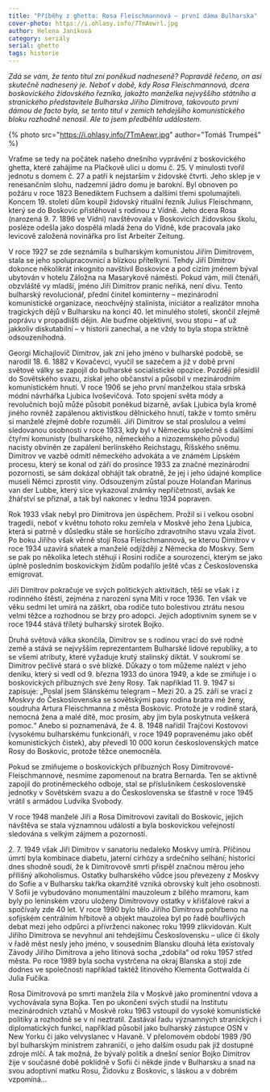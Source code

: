 ```yaml
---
title: "Příběhy z ghetta: Rosa Fleischmannová – první dáma Bulharska"
cover-photo: https://i.ohlasy.info/7TmAewrl.jpg
author: Helena Janíková
category: seriály
serial: ghetto
tags: historie
---
```


*Zdá se vám, že tento titul zní poněkud nadneseně? Popravdě řečeno, on asi skutečně nadnesený je. Neboť v době, kdy Rosa Fleischmannová, dcera boskovického židovského řezníka, jakožto manželka nejvyššího státního a stranického představitele Bulharska Jiřího Dimitrova, takovouto první dámou de facto byla, se tento titul v zemích tehdejšího komunistického bloku rozhodně nenosil. Ale to jsem předběhla událostem.*

{% photo src="https://i.ohlasy.info/7TmAewr.jpg" author="Tomáš Trumpeš" %}

Vraťme se tedy na počátek našeho dnešního vyprávění z boskovického ghetta, které zahájíme na Plačkově ulici u domu č. 25. V minulosti tvořil jednotu s domem č. 27 a patří k nejstarším v židovské čtvrti. Jeho sklep je v renesančním slohu, nadzemní jádro domu je barokní. Byl obnoven po požáru v roce 1823 Benediktem Fuchsem a dalšími třemi spolumajiteli. Koncem 19. století dům koupil židovský rituální řezník Julius Fleischmann, který se do Boskovic přistěhoval s rodinou z Vídně. Jeho dcera Rosa (narozená 9. 7. 1896 ve Vídni) navštěvovala v Boskovicích židovskou školu, posléze odešla jako dospělá mladá žena do Vídně, kde pracovala jako levicově založená novinářka pro list Arbeiter Zeitung.

V roce 1927 se zde seznámila s bulharským komunistou Jiřím Dimitrovem, stala se jeho spolupracovnicí a blízkou přítelkyní. Tehdy Jiří Dimitrov dokonce několikrát inkognito navštívil Boskovice a pod cizím jménem býval ubytován v hotelu Záložna na Masarykově náměstí. Pokud vám, milí čtenáři, obzvláště vy mladší, jméno Jiří Dimitrov pranic neříká, není divu. Tento bulharský revolucionář, přední činitel kominterny – mezinárodní komunistické organizace, neochvějný stalinista, iniciátor a realizátor mnoha tragických dějů v Bulharsku na konci 40. let minulého století, skončil zřejmě poprávu v propadlišti dějin. Ale buďme objektivní, svou stopu – ať už jakkoliv diskutabilní – v historii zanechal, a ne vždy to byla stopa striktně odsouzeníhodná.

Georgi Michajlovič Dimitrov, jak zní jeho jméno v bulharské podobě, se narodil 18. 6. 1882 v Kovačevci, vyučil se sazečem a již v době první světové války se zapojil do bulharské socialistické opozice. Později přesídlil do Sovětského svazu, získal jeho občanství a působil v mezinárodním komunistickém hnutí. V roce 1906 se jeho první manželkou stala srbská módní návrhářka Ljubica Ivoševičová. Toto spojení světa módy a revolučních bojů může působit poněkud bizarně, avšak Ljubica byla kromě jiného rovněž zapálenou aktivistkou dělnického hnutí, takže v tomto směru si manželé zřejmě dobře rozuměli. Jiří Dimitrov se stal proslulou a velmi sledovanou osobností v roce 1933, kdy byl v Německu společně s dalšími čtyřmi komunisty (bulharského, německého a nizozemského původu) nacisty obviněn ze zapálení berlínského Reichstagu, Říšského sněmu. Dimitrov ve vazbě odmítl německého advokáta a ve známém Lipském procesu, který se konal od září do prosince 1933 za značné mezinárodní pozornosti, se sám dokázal obhájit tak obratně, že jej i jeho údajné komplice museli Němci zprostit viny. Odsouzeným zůstal pouze Holanďan Marinus van der Lubbe, který sice vykazoval známky nepříčetnosti, avšak ke žhářství se přiznal, a tak byl nakonec v lednu 1934 popraven. 

Rok 1933 však nebyl pro Dimitrova jen úspěchem. Prožil si i velkou osobní tragedii, neboť v květnu tohoto roku zemřela v Moskvě jeho žena Ljubica, která si patrně v důsledku stále se horšícího zdravotního stavu vzala život. Po boku Jiřího však věrně stojí Rosa Fleischmannová, se kterou Dimitrov v roce 1934 uzavírá sňatek a manželé odjíždějí z Německa do Moskvy. Sem se pak po několika letech stěhují i Rosini rodiče a sourozenci, kterým se jako úplně posledním boskovickým židům podařilo ještě včas z Československa emigrovat.

Jiří Dimitrov pokračuje ve svých politických aktivitách, těší se však i z rodinného štěstí, zejména z narození syna Míti v roce 1936. Ten však ve věku sedmi let umírá na záškrt, oba rodiče tuto bolestivou ztrátu nesou velmi těžce a rozhodnou se brzy pro adopci. Jejich adoptivním synem se v roce 1944 stává tříletý bulharský sirotek Bojko.

Druhá světová válka skončila, Dimitrov se s rodinou vrací do své rodné země a stává se nejvyšším reprezentantem Bulharské lidové republiky, a to se všemi atributy, které vyžaduje krutý stalinský diktát. V soukromí se Dimitrov pečlivě stará o své blízké. Důkazy o tom můžeme nalézt v jeho deníku, který si vedl od 9. března 1933 do února 1949, a kde se zmiňuje i o boskovických příbuzných své ženy Rosy. Tak například 11. 9. 1947 si zapisuje: „Poslal jsem Slánskému telegram – Mezi 20. a 25. září se vrací z Moskvy do Československa se sovětskými pasy rodina bratra mé ženy, soudruha Artura Fleischmanna z města Boskovic. Protože je v rodině stará, nemocná žena a malé dítě, moc prosím, aby jim byla poskytnuta veškerá pomoc.“ Anebo si poznamenává, že 4. 8. 1948 nařídil Trajčovi Kostovovi (vysokému bulharskému funkcionáři, v roce 1949 popravenému jako oběť komunistických čistek), aby převedl 10 000 korun československých matce Rosy do Boskovic, protože těžce onemocněla.

Pokud se zmiňujeme o boskovických příbuzných Rosy Dimitrovové-Fleischmannové, nesmíme zapomenout na bratra Bernarda. Ten se aktivně zapojil do protiněmeckého odboje, stal se příslušníkem československé jednotky v Sovětském svazu a do Československa se šťastně v roce 1945 vrátil s armádou Ludvíka Svobody.

V roce 1948 manželé Jiří a Rosa Dimitrovovi zavítali do Boskovic, jejich návštěva se stala významnou událostí a byla boskovickou veřejností sledována s velkým zájmem a pozorností.

2\. 7. 1949 však Jiří Dimitrov v sanatoriu nedaleko Moskvy umírá. Příčinou úmrtí byla kombinace diabetu, jaterní cirhózy a srdečního selhání; historici dnes shodně soudí, že k Dimitrovově smrti přispěl značnou měrou jeho přílišný alkoholismus. Ostatky bulharského vůdce jsou převezeny z Moskvy do Sofie a v Bulharsku takřka okamžitě vzniká obrovský kult jeho osobnosti. V Sofii je vybudováno monumentální mauzoleum z bílého mramoru, kam byly po leninském vzoru uloženy Dimitrovovy ostatky v křišťálové rakvi a spočívaly zde 40 let. V roce 1990 bylo tělo Jiřího Dimitrova pohřbeno na sofijském centrálním hřbitově a objekt mauzolea byl po řadě bouřlivých debat mezi jeho odpůrci a přívrženci nakonec roku 1999 zlikvidován. Kult Jiřího Dimitrova se nevyhnul ani tehdejšímu Československu – ulice či školy v řadě měst nesly jeho jméno, v sousedním Blansku dlouhá léta existovaly Závody Jiřího Dimitrova a jeho litinová socha „zdobila“ od roku 1957 střed města. Po roce 1989 byla socha vystrčena na okraj Blanska a stojí zde dodnes ve společnosti například taktéž litinového Klementa Gottwalda či Julia Fučíka.

Rosa Dimitrovová po smrti manžela žila v Moskvě jako prominentní vdova a vychovávala syna Bojka. Ten po ukončení svých studií na Institutu mezinárodních vztahů v Moskvě roku 1963 vstoupil do vysoké komunistické politiky a rozhodně se v ní neztratil. Zastával řadu významných stranických i diplomatických funkcí, například působil jako bulharský zástupce OSN v New Yorku či jako velvyslanec v Havaně. V přelomovém období 1989 /90 byl bulharským ministrem zahraničí, o jeho dalším osudu pak již dostupné zdroje mlčí. A tak možná, že bývalý politik a dnešní senior Bojko Dimitrov žije v současné době poklidně v Sofii či někde jinde v Bulharsku a snad na svou adoptivní matku Rosu, Židovku z Boskovic, s láskou a v dobrém vzpomíná…
